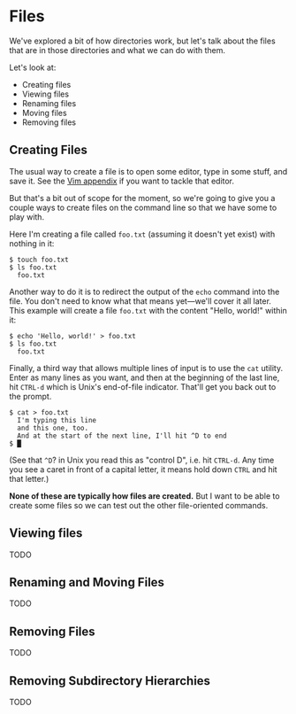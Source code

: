 # Files

We've explored a bit of how directories work, but let's talk about the
files that are in those directories and what we can do with them.

Let's look at:

* Creating files
* Viewing files
* Renaming files
* Moving files
* Removing files

## Creating Files

The usual way to create a file is to open some editor, type in some
stuff, and save it. See the [Vim appendix](#vim-tutorial) if you want to
tackle that editor.

But that's a bit out of scope for the moment, so we're going to give you
a couple ways to create files on the command line so that we have some
to play with.

Here I'm creating a file called `foo.txt` (assuming it doesn't yet
exist) with nothing in it:

``` {.default}
$ touch foo.txt
$ ls foo.txt
  foo.txt
```

Another way to do it is to redirect the output of the `echo` command
into the file. You don't need to know what that means yet—we'll cover it
all later. This example will create a file `foo.txt` with the content
"Hello, world!" within it:

``` {.default}
$ echo 'Hello, world!' > foo.txt
$ ls foo.txt
  foo.txt
```

Finally, a third way that allows multiple lines of input is to use the
`cat` utility. Enter as many lines as you want, and then at the
beginning of the last line, hit `CTRL-d` which is Unix's end-of-file
indicator. That'll get you back out to the prompt.

``` {.default}
$ cat > foo.txt
  I'm typing this line
  and this one, too.
  And at the start of the next line, I'll hit ^D to end
$ █
```

(See that `^D`? in Unix you read this as "control D", i.e. hit `CTRL-d`.
Any time you see a caret in front of a capital letter, it means hold
down `CTRL` and hit that letter.)

**None of these are typically how files are created.** But I want to be
able to create some files so we can test out the other file-oriented
commands.

## Viewing files

TODO

## Renaming and Moving Files

TODO

## Removing Files

TODO

## Removing Subdirectory Hierarchies

TODO
